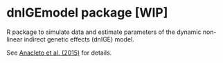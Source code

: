 # dnIGEmodel package [WIP]

R package to simulate data and estimate parameters of the dynamic non-linear indirect genetic effects (dnIGE) model.

See [Anacleto et al. (2015)](https://academic.oup.com/genetics/article/201/3/871/5930075?login=true)  for details.

